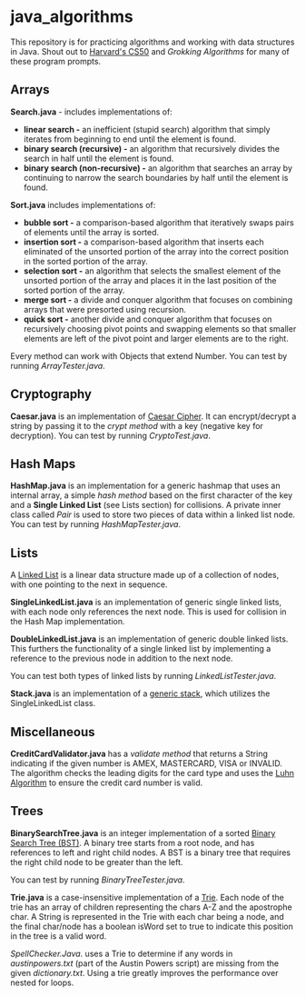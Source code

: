 # java_algorithms

This repository is for practicing algorithms and working with data structures in Java. Shout out to
[Harvard's CS50](https://cs50.harvard.edu/) and *Grokking Algorithms* for many of these program prompts.

## Arrays

**Search.java** - includes implementations of:
- **linear search -** an inefficient (stupid search) algorithm that simply iterates from beginning to end until
the element is found.
- **binary search (recursive) -** an algorithm that recursively divides the search in half until the element is found.
- **binary search (non-recursive) -** an algorithm that searches an array by continuing to narrow the search boundaries by half
until the element is found.

**Sort.java** includes implementations of:
- **bubble sort -** a comparison-based algorithm that iteratively swaps pairs of elements until the array is sorted.
- **insertion sort -** a comparison-based algorithm that inserts each eliminated of the unsorted portion of the array into the
correct position in the sorted portion of the array.
- **selection sort -** an algorithm that selects the smallest element of the unsorted portion of the array and places it in
the last position of the sorted portion of the array.
- **merge sort -** a divide and conquer algorithm that focuses on combining arrays that were presorted using recursion.
- **quick sort -** another divide and conquer algorithm that focuses on recursively choosing pivot points and swapping
elements so that smaller elements are left of the pivot point and larger elements are to the right.

Every method can work with Objects that extend Number. You can test by running *ArrayTester.java*.

## Cryptography

**Caesar.java** is an implementation of [Caesar Cipher](https://en.wikipedia.org/wiki/Caesar_cipher). It can encrypt/decrypt a string by passing
it to the *crypt method* with a key (negative key for decryption). You can test by running *CryptoTest.java*.

## Hash Maps

**HashMap.java** is an implementation for a generic hashmap that uses an internal array, a simple *hash method* based on
the first character of the key and a **Single Linked List** (see Lists section) for collisions. A private inner class
called *Pair* is used to store two pieces of data within a linked list node. You can test by running *HashMapTester.java*.

## Lists
A [Linked List](https://en.wikipedia.org/wiki/Linked_list) is a linear data structure made up of a
collection of nodes, with one pointing to the next in sequence.

**SingleLinkedList.java** is an implementation of generic single linked lists, with each node only references the next node. This is used for
collision in the Hash Map implementation.

**DoubleLinkedList.java** is an implementation of generic double linked lists. This furthers the functionality of a single linked list by implementing
a reference to the previous node in addition to the next node.

You can test both types of linked lists by running *LinkedListTester.java*.

**Stack.java** is an implementation of a [generic stack](https://en.wikipedia.org/wiki/Stack_(abstract_data_type)), which utilizes the
SingleLinkedList class.

## Miscellaneous

**CreditCardValidator.java** has a *validate method* that returns a String indicating if the given number is AMEX, MASTERCARD,
VISA or INVALID. The algorithm checks the leading digits for the card type and uses the [Luhn Algorithm](https://en.wikipedia.org/wiki/Luhn_algorithm) to
ensure the credit card number is valid.

## Trees

**BinarySearchTree.java** is an integer implementation of a sorted [Binary Search Tree (BST)](https://en.wikipedia.org/wiki/Binary_search_tree). A binary tree starts from a root node, and has
references to left and right child nodes. A BST is a binary tree that requires the right child node to be greater than the left.

You can test by running *BinaryTreeTester.java*.

**Trie.java** is a case-insensitive implementation of a [Trie](https://en.wikipedia.org/wiki/Trie). Each node of the trie has an array
of children representing the chars A-Z and the apostrophe char. A String is represented in the Trie with each char being a node,
and the final char/node has a boolean isWord set to true to indicate this position in the tree is a valid word.

*SpellChecker.Java.* uses a Trie to determine if any words in *austinpowers.txt* (part of the Austin Powers script) are
missing from the given *dictionary.txt*. Using a trie greatly improves the performance over nested for loops.


